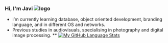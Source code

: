 ### Hi, I'm Javi ![logo](https://github.com/JaviRomano/imagenes/blob/2af5cc970a24b378db54fdc92aefea8ebe837b10/logo_red.png)

- I’m currently learning database, object oriented development, branding language, and in different OS and networks.
- Previous studies in audiovisuals, specialising in photography and digital image processing.
 **
[![My GitHub Language Stats](https://github-readme-stats.vercel.app/api/top-langs/?username=JaviRomano&langs_count=5&theme=tokyonight)]()
<!---[![My GitHub Stats](https://github-readme-stats.vercel.app/api/?username=JaviRomano&count_private=true&theme=tokyonight&showicons=true)]() -->

